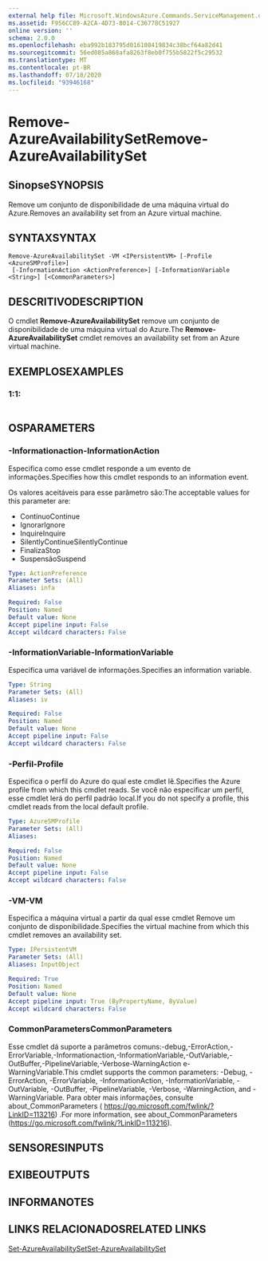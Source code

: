 ```yaml
---
external help file: Microsoft.WindowsAzure.Commands.ServiceManagement.dll-Help.xml
ms.assetid: F956CC89-A2CA-4D73-8014-C36778C51927
online version: ''
schema: 2.0.0
ms.openlocfilehash: eba992b183795d016108419834c38bcf64a82d41
ms.sourcegitcommit: 56ed085a868afa8263f8eb0f755b5822f5c29532
ms.translationtype: MT
ms.contentlocale: pt-BR
ms.lasthandoff: 07/18/2020
ms.locfileid: "93946168"
---
```

# <span data-ttu-id="0ab48-101">Remove-AzureAvailabilitySet</span><span class="sxs-lookup"><span data-stu-id="0ab48-101">Remove-AzureAvailabilitySet</span></span>

## <span data-ttu-id="0ab48-102">Sinopse</span><span class="sxs-lookup"><span data-stu-id="0ab48-102">SYNOPSIS</span></span>
<span data-ttu-id="0ab48-103">Remove um conjunto de disponibilidade de uma máquina virtual do Azure.</span><span class="sxs-lookup"><span data-stu-id="0ab48-103">Removes an availability set from an Azure virtual machine.</span></span>

## <span data-ttu-id="0ab48-104">SYNTAX</span><span class="sxs-lookup"><span data-stu-id="0ab48-104">SYNTAX</span></span>

```
Remove-AzureAvailabilitySet -VM <IPersistentVM> [-Profile <AzureSMProfile>]
 [-InformationAction <ActionPreference>] [-InformationVariable <String>] [<CommonParameters>]
```

## <span data-ttu-id="0ab48-105">DESCRITIVO</span><span class="sxs-lookup"><span data-stu-id="0ab48-105">DESCRIPTION</span></span>
<span data-ttu-id="0ab48-106">O cmdlet **Remove-AzureAvailabilitySet** remove um conjunto de disponibilidade de uma máquina virtual do Azure.</span><span class="sxs-lookup"><span data-stu-id="0ab48-106">The **Remove-AzureAvailabilitySet** cmdlet removes an availability set from an Azure virtual machine.</span></span>

## <span data-ttu-id="0ab48-107">EXEMPLOS</span><span class="sxs-lookup"><span data-stu-id="0ab48-107">EXAMPLES</span></span>

### <span data-ttu-id="0ab48-108">1:</span><span class="sxs-lookup"><span data-stu-id="0ab48-108">1:</span></span>
```

```

## <span data-ttu-id="0ab48-109">OS</span><span class="sxs-lookup"><span data-stu-id="0ab48-109">PARAMETERS</span></span>

### <span data-ttu-id="0ab48-110">-Informationaction</span><span class="sxs-lookup"><span data-stu-id="0ab48-110">-InformationAction</span></span>
<span data-ttu-id="0ab48-111">Especifica como esse cmdlet responde a um evento de informações.</span><span class="sxs-lookup"><span data-stu-id="0ab48-111">Specifies how this cmdlet responds to an information event.</span></span>

<span data-ttu-id="0ab48-112">Os valores aceitáveis para esse parâmetro são:</span><span class="sxs-lookup"><span data-stu-id="0ab48-112">The acceptable values for this parameter are:</span></span>

- <span data-ttu-id="0ab48-113">Contínuo</span><span class="sxs-lookup"><span data-stu-id="0ab48-113">Continue</span></span>
- <span data-ttu-id="0ab48-114">Ignorar</span><span class="sxs-lookup"><span data-stu-id="0ab48-114">Ignore</span></span>
- <span data-ttu-id="0ab48-115">Inquire</span><span class="sxs-lookup"><span data-stu-id="0ab48-115">Inquire</span></span>
- <span data-ttu-id="0ab48-116">SilentlyContinue</span><span class="sxs-lookup"><span data-stu-id="0ab48-116">SilentlyContinue</span></span>
- <span data-ttu-id="0ab48-117">Finaliza</span><span class="sxs-lookup"><span data-stu-id="0ab48-117">Stop</span></span>
- <span data-ttu-id="0ab48-118">Suspensão</span><span class="sxs-lookup"><span data-stu-id="0ab48-118">Suspend</span></span>

```yaml
Type: ActionPreference
Parameter Sets: (All)
Aliases: infa

Required: False
Position: Named
Default value: None
Accept pipeline input: False
Accept wildcard characters: False
```

### <span data-ttu-id="0ab48-119">-InformationVariable</span><span class="sxs-lookup"><span data-stu-id="0ab48-119">-InformationVariable</span></span>
<span data-ttu-id="0ab48-120">Especifica uma variável de informações.</span><span class="sxs-lookup"><span data-stu-id="0ab48-120">Specifies an information variable.</span></span>

```yaml
Type: String
Parameter Sets: (All)
Aliases: iv

Required: False
Position: Named
Default value: None
Accept pipeline input: False
Accept wildcard characters: False
```

### <span data-ttu-id="0ab48-121">-Perfil</span><span class="sxs-lookup"><span data-stu-id="0ab48-121">-Profile</span></span>
<span data-ttu-id="0ab48-122">Especifica o perfil do Azure do qual este cmdlet lê.</span><span class="sxs-lookup"><span data-stu-id="0ab48-122">Specifies the Azure profile from which this cmdlet reads.</span></span>
<span data-ttu-id="0ab48-123">Se você não especificar um perfil, esse cmdlet lerá do perfil padrão local.</span><span class="sxs-lookup"><span data-stu-id="0ab48-123">If you do not specify a profile, this cmdlet reads from the local default profile.</span></span>

```yaml
Type: AzureSMProfile
Parameter Sets: (All)
Aliases: 

Required: False
Position: Named
Default value: None
Accept pipeline input: False
Accept wildcard characters: False
```

### <span data-ttu-id="0ab48-124">-VM</span><span class="sxs-lookup"><span data-stu-id="0ab48-124">-VM</span></span>
<span data-ttu-id="0ab48-125">Especifica a máquina virtual a partir da qual esse cmdlet Remove um conjunto de disponibilidade.</span><span class="sxs-lookup"><span data-stu-id="0ab48-125">Specifies the virtual machine from which this cmdlet removes an availability set.</span></span>

```yaml
Type: IPersistentVM
Parameter Sets: (All)
Aliases: InputObject

Required: True
Position: Named
Default value: None
Accept pipeline input: True (ByPropertyName, ByValue)
Accept wildcard characters: False
```

### <span data-ttu-id="0ab48-126">CommonParameters</span><span class="sxs-lookup"><span data-stu-id="0ab48-126">CommonParameters</span></span>
<span data-ttu-id="0ab48-127">Esse cmdlet dá suporte a parâmetros comuns:-debug,-ErrorAction,-ErrorVariable,-Informationaction,-InformationVariable,-OutVariable,-OutBuffer,-PipelineVariable,-Verbose-WarningAction e-WarningVariable.</span><span class="sxs-lookup"><span data-stu-id="0ab48-127">This cmdlet supports the common parameters: -Debug, -ErrorAction, -ErrorVariable, -InformationAction, -InformationVariable, -OutVariable, -OutBuffer, -PipelineVariable, -Verbose, -WarningAction, and -WarningVariable.</span></span> <span data-ttu-id="0ab48-128">Para obter mais informações, consulte about_CommonParameters ( https://go.microsoft.com/fwlink/?LinkID=113216) .</span><span class="sxs-lookup"><span data-stu-id="0ab48-128">For more information, see about_CommonParameters (https://go.microsoft.com/fwlink/?LinkID=113216).</span></span>

## <span data-ttu-id="0ab48-129">SENSORES</span><span class="sxs-lookup"><span data-stu-id="0ab48-129">INPUTS</span></span>

## <span data-ttu-id="0ab48-130">EXIBE</span><span class="sxs-lookup"><span data-stu-id="0ab48-130">OUTPUTS</span></span>

## <span data-ttu-id="0ab48-131">INFORMA</span><span class="sxs-lookup"><span data-stu-id="0ab48-131">NOTES</span></span>

## <span data-ttu-id="0ab48-132">LINKS RELACIONADOS</span><span class="sxs-lookup"><span data-stu-id="0ab48-132">RELATED LINKS</span></span>

[<span data-ttu-id="0ab48-133">Set-AzureAvailabilitySet</span><span class="sxs-lookup"><span data-stu-id="0ab48-133">Set-AzureAvailabilitySet</span></span>](./Set-AzureAvailabilitySet.md)


